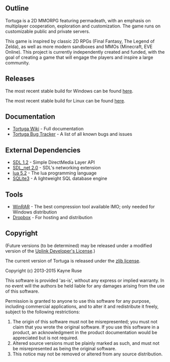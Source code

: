 ## Outline

Tortuga is a 2D MMORPG featuring permadeath, with an emphasis on multiplayer cooperation, exploration and customization. The game runs on customizable public and private servers.

This game is inspired by classic 2D RPGs (Final Fantasy, The Legend of Zelda), as well as more modern sandboxes and MMOs (Minecraft, EVE Online). This project is currently independently created and funded, with the goal of creating a game that will engage the players and inspire a large community.

## Releases

The most recent stable build for Windows can be found [here](https://dl.dropboxusercontent.com/u/46669050/Tortuga-win.rar).

The most recent stable build for Linux can be found [here](https://dl.dropboxusercontent.com/u/46669050/Tortuga-linux.tar).

## Documentation

* [Tortuga Wiki](https://github.com/Ratstail91/Tortuga/wiki) - Full documentation
* [Tortuga Bug Tracker](https://github.com/Ratstail91/Tortuga/issues) - A list of all known bugs and issues

## External Dependencies

* [SDL 1.2](http://www.libsdl.org/) - Simple DirectMedia Layer API
* [SDL_net 2.0](http://www.libsdl.org/projects/SDL_net/) - SDL's networking extension
* [lua 5.2](http://www.lua.org/) - The lua programming language
* [SQLite3](http://www.sqlite.org/) - A lightweight SQL database engine

## Tools

* [WinRAR](http://www.rarlab.com/) - The best compression tool available IMO; only needed for Windows distribution
* [Dropbox](https://www.dropbox.com/) - For hosting and distribution

## Copyright

(Future versions (to be determined) may be released under a modified version of the [Uplink Developer's License](http://www.introversion.co.uk/uplink/developer/license.html).)

The current version of Tortuga is released under the [zlib license](http://en.wikipedia.org/wiki/Zlib_License).  

Copyright (c) 2013-2015 Kayne Ruse

This software is provided 'as-is', without any express or implied warranty. In no event will the authors be held liable for any damages arising from the use of this software.

Permission is granted to anyone to use this software for any purpose, including commercial applications, and to alter it and redistribute it freely, subject to the following restrictions:

1. The origin of this software must not be misrepresented; you must not claim that you wrote the original software. If you use this software in a product, an acknowledgment in the product documentation would be appreciated but is not required.
2. Altered source versions must be plainly marked as such, and must not be misrepresented as being the original software.
3. This notice may not be removed or altered from any source distribution.
